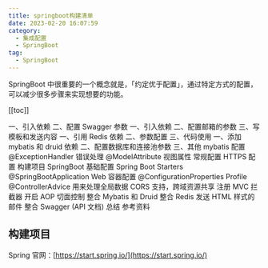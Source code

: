 ```yaml
---
title: springboot构建清单
date: 2023-02-20 16:07:59
category: 
  - 集成配置
  - SpringBoot
tag: 
  - SpringBoot
---
```


SpringBoot 中很重要的一个概念就是，「约定优于配置」，通过特定方式的配置，可以减少很多步骤来实现想要的功能。

<!-- more -->

[[toc]]

一、引入依赖
二、配置 Swagger 参数
一、引入依赖
二、配置邮箱的参数
三、写模板和发送内容
一、引用 Redis 依赖
二、参数配置
三、代码使用
一、添加 mybatis 和 druid 依赖
二、配置数据库和连接池参数
三、其他 mybatis 配置
@ExceptionHandler 错误处理
@ModelAttribute 视图属性
常规配置
HTTPS 配置
构建项目
SpringBoot 基础配置
Spring Boot Starters
@SpringBootApplication
Web 容器配置
@ConfigurationProperties
Profile
@ControllerAdvice 用来处理全局数据
CORS 支持，跨域资源共享
注册 MVC 拦截器
开启 AOP 切面控制
整合 Mybatis 和 Druid
整合 Redis
发送 HTML 样式的邮件
整合 Swagger (API 文档)
总结
参考资料

## 构建项目

Spring 官网：[https://start.spring.io/](https://start.spring.io/)
